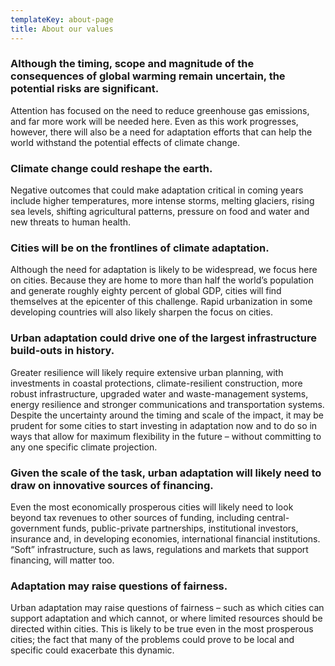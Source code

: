 ```yaml
---
templateKey: about-page
title: About our values
---
```

### Although the timing, scope and magnitude of the consequences of global warming remain uncertain, the potential risks are significant. 

Attention has focused on the need to reduce greenhouse gas emissions, and far more work will be needed here. Even as this work progresses, however, there will also be a need for adaptation efforts that can help the world withstand the potential effects of climate change.

### Climate change could reshape the earth. 
Negative outcomes that could make adaptation critical in coming years include higher temperatures, more intense storms, melting glaciers, rising sea levels, shifting agricultural patterns, pressure on food and water and new threats to human health.

### Cities will be on the frontlines of climate adaptation. 
Although the need for adaptation is likely to be widespread, we focus here on cities. Because they are home to more than half the world’s population and generate roughly eighty percent of global GDP, cities will find themselves at the epicenter of this challenge. Rapid urbanization in some developing countries will also likely sharpen the focus on cities.

### Urban adaptation could drive one of the largest infrastructure build-outs in history. 
Greater resilience will likely require extensive urban planning, with investments in coastal protections, climate-resilient construction, more robust infrastructure, upgraded water and waste-management systems, energy resilience and stronger communications and transportation systems. Despite the uncertainty around the timing and scale of the impact, it may be prudent for some cities to start investing in adaptation now and to do so in ways that allow for maximum flexibility in the future – without committing to any one specific climate projection.

### Given the scale of the task, urban adaptation will likely need to draw on innovative sources of financing. 
Even the most economically prosperous cities will likely need to look beyond tax revenues to other sources of funding, including central-government funds, public-private partnerships, institutional investors, insurance and, in developing economies, international financial institutions. “Soft” infrastructure, such as laws, regulations and markets that support financing, will matter too.

### Adaptation may raise questions of fairness. 
Urban adaptation may raise questions of fairness – such as which cities can support adaptation and which cannot, or where limited resources should be directed within cities. This is likely to be true even in the most prosperous cities; the fact that many of the problems could prove to be local and specific could exacerbate this dynamic.
